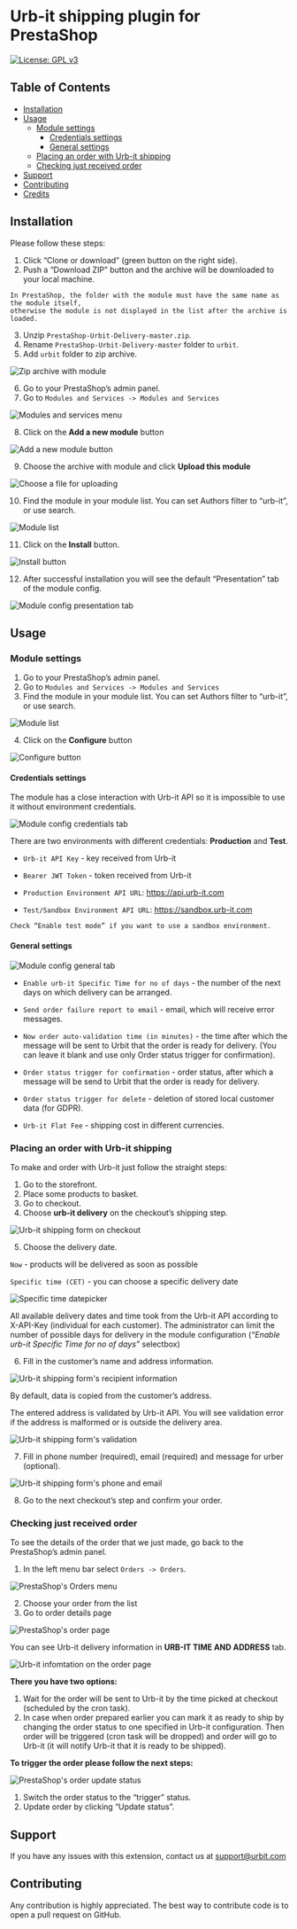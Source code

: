 # Urb-it shipping plugin for PrestaShop
[![License: GPL v3](https://img.shields.io/badge/License-GPLv3-blue.svg)](https://www.gnu.org/licenses/gpl-3.0)

## Table of Contents

- [ Installation ](#installation)
- [ Usage ](#usage)
  - [ Module settings ](#module-settings)
    - [ Credentials settings ](#credentials-settings)
    - [ General settings ](#general-settings)
  - [ Placing an order with Urb-it shipping ](#placing-an-order-with-urb-it-shipping)
  - [ Checking just received order ](#checking-just-received-order)
- [ Support ](#support)
- [ Contributing ](#contributing)
- [ Credits ](#credits)


## Installation


Please follow these steps:


1. Click “Clone or download” (green button on the right side).
2. Push a “Download ZIP” button and the archive will be downloaded to your local machine.

```
In PrestaShop, the folder with the module must have the same name as the module itself, 
otherwise the module is not displayed in the list after the archive is loaded.
```

3. Unzip `PrestaShop-Urbit-Delivery-master.zip`.
4. Rename `PrestaShop-Urbit-Delivery-master` folder to `urbit`.
5. Add `urbit` folder to zip archive.

![Zip archive with module](doc/images/image1.png)

6. Go to your PrestaShop’s admin panel.
7. Go to `Modules and Services -> Modules and Services`

![Modules and services menu](doc/images/image17.png)

8. Click on the **Add a new module** button

![Add a new module button](doc/images/image5.png)

9. Choose the archive with module and click **Upload this module**

![Choose a file for uploading](doc/images/image14.png)

10. Find the module in your module list. You can set Authors filter to “urb-it”, or use search.

![Module list](doc/images/image13.png)

11. Click on the **Install** button.

![Install button](doc/images/image15.png)

12. After successful installation you will see the default “Presentation” tab of the module config.

![Module config presentation tab](doc/images/image12.png)


## Usage

### Module settings

1. Go to your PrestaShop’s admin panel.
2. Go to `Modules and Services -> Modules and Services`
3. Find the module in your module list. You can set Authors filter to “urb-it”, or use search.

![Module list](doc/images/image4.png)

4. Click on the **Configure** button

![Configure button](doc/images/image6.png)

#### Credentials settings

The module has a close interaction with Urb-it API so it is impossible to use it without environment credentials. 

![Module config credentials tab](doc/images/image18.png)

There are two environments with different credentials: **Production** and **Test**.

- `Urb-it API Key` - key received from Urb-it

- `Bearer JWT Token` - token received from Urb-it

- `Production Environment API URL`:  https://api.urb-it.com

- `Test/Sandbox Environment API URL`:  https://sandbox.urb-it.com

```
Check “Enable test mode” if you want to use a sandbox environment.
```

#### General settings

![Module config general tab](doc/images/image11.png)


- `Enable urb-it Specific Time for no of days` - the number of the next days on which delivery can be arranged.

- `Send order failure report to email` - email, which will receive error messages.

- `Now order auto-validation time (in minutes)` - the time after which the message will be sent to Urbit that the order is ready for delivery. (You can leave it blank and use only Order status trigger for confirmation).

- `Order status trigger for confirmation` - order status, after which a message will be send to Urbit that the order is ready for delivery.

- `Order status trigger for delete` - deletion of stored local customer data (for GDPR).

- `Urb-it Flat Fee` - shipping cost in different currencies.

### Placing an order with Urb-it shipping

To make and order with Urb-it just follow the straight steps:

1. Go to the storefront.
2. Place some products to basket.
3. Go to checkout.
4. Choose **urb-it delivery** on the checkout’s shipping step.

![Urb-it shipping form on checkout](doc/images/image7.png)

5. Choose the delivery date.

`Now` - products will be delivered as soon as possible

`Specific time (CET)` - you can choose a specific delivery date 

![Specific time datepicker](doc/images/image10.png)

All available delivery dates and time took from the Urb-it API according to X-API-Key (individual for each customer). The administrator can limit the number of possible days for delivery in the module configuration (*“Enable urb-it Specific Time for no of days”* selectbox)


6. Fill in the customer’s name and address information.

![Urb-it shipping form's recipient information](doc/images/image9.png)

By default, data is copied from the customer’s address.

The entered address is validated by Urb-it API. You will see validation error if the address is malformed or is outside the delivery area.

![Urb-it shipping form's validation](doc/images/image8.png)


7. Fill in phone number (required), email (required) and message for urber (optional).

![Urb-it shipping form's phone and email](doc/images/image19.png)

8. Go to the next checkout’s step and confirm your order. 


### Checking just received order

To see the details of the order that we just made, go back to the PrestaShop’s admin panel.

1. In the left menu bar select `Orders -> Orders`.

![PrestaShop's Orders menu](doc/images/image2.png)

2. Choose your order from the list 
3. Go to order details page

![PrestaShop's order page](doc/images/image21.png)


You can see Urb-it delivery information in **URB-IT TIME AND ADDRESS** tab.

![Urb-it infomtation on the order page](doc/images/image20.png)

**There you have two options:**
1. Wait for the order will be sent to Urb-it by the time picked at checkout (scheduled by the cron task).
2. In case when order prepared earlier you can mark it as ready to ship by changing the order status to one specified in Urb-it configuration. Then order will be triggered (cron task will be dropped) and order will go to Urb-it (it will notify Urb-it that it is ready to be shipped).

**To trigger the order please follow the next steps:**

![PrestaShop's order update status](doc/images/image16.png)

1. Switch the order status to the “trigger” status.
2. Update order by clicking “Update status”.

## Support
If you have any issues with this extension, contact us at support@urbit.com

## Contributing 
Any contribution is highly appreciated. The best way to contribute code is to open a pull request on GitHub.





